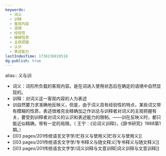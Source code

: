 ```yaml
---
keywords:
  - 词义
  - 训释
  - 客观内容
  - 语境
  - 经验性
  - 模糊性质
  - 主观把握
  - 认识
  - 表述能力
lastIndexTime: 1736236810518
dg-publish: true
---
```

alias:: 义与训

- 词义：词形所负载的客观内容。是在词进入使用状态后在确定的语境中自然显现的。
- 训释：对词义这一客观内容的人为表述
- 训自然要力求准确地反映义，但是，由于词义具有经验性的特点，某些词又带有模糊的性质，表述很难完全精确加之作训总与训释者对词义的主观把握有关，要受到训释者对词义的认识和表述能力的限制。——训在反映义时，都只能近似精确，带有一定的局限。（ 王宁：《论词义训释》，《辞书研究》1988第1期。）
- [[03 pages/201传统语言文字学/贮存义与使用义\|贮存义与使用义]]
- [[03 pages/201传统语言文字学/专书释义与随文释义\|专书释义与随文释义]]
- [[03 pages/201传统语言文字学/词义训释与文意训释\|词义训释与文意训释]]
